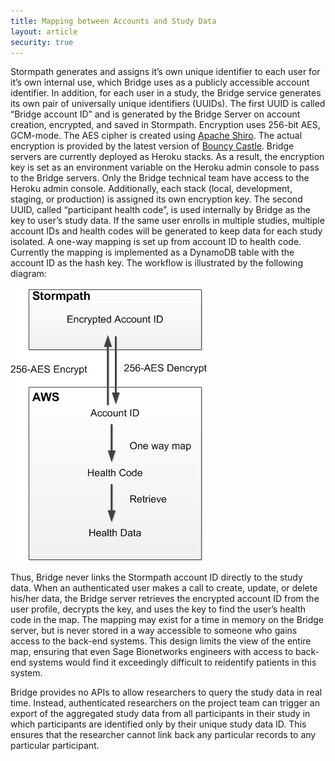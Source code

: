 ```yaml
---
title: Mapping between Accounts and Study Data
layout: article
security: true
---
```


Stormpath generates and assigns it’s own unique identifier to each user for it’s own internal use, which Bridge uses as a publicly accessible account identifier.   In addition, for each user in a study, the Bridge service generates its own pair of universally unique identifiers (UUIDs).  The first UUID is called “Bridge account ID” and is generated by the Bridge Server on account creation, encrypted, and saved in Stormpath.  Encryption uses 256-bit AES, GCM-mode.  The AES cipher is created using [Apache Shiro](http://shiro.apache.org/).  The actual encryption is provided by the latest version of [Bouncy Castle](https://www.bouncycastle.org/).  Bridge servers are currently deployed as Heroku stacks.  As a result, the encryption key is set as an environment variable on the Heroku admin console to pass to the Bridge servers.  Only the Bridge technical team have access to the Heroku admin console.  Additionally, each stack (local, development, staging, or production) is assigned its own encryption key.  The second UUID, called “participant health code”, is used internally by Bridge as the key to user’s study data.  If the same user enrolls in multiple studies, multiple account IDs and health codes will be generated to keep data for each study isolated.  A one-way mapping is set up from account ID to health code.  Currently the mapping is implemented as a DynamoDB table with the account ID as the hash key.  The workflow is illustrated by the following diagram:

![Personal Health Data Encryption](/images/anonymization1.png)

Thus, Bridge never links the Stormpath account ID directly to the study data.  When an authenticated user makes a call to create, update, or delete his/her data, the Bridge server retrieves the encrypted account ID from the user profile, decrypts the key, and uses the key to find the user’s health code in the map.  The mapping may exist for a time in memory on the Bridge server, but is never stored in a way accessible to someone who gains access to the back-end systems. This design limits the view of the entire map, ensuring that even Sage Bionetworks engineers with access to back-end systems would find it exceedingly difficult to reidentify patients in this system.

Bridge provides no APIs to allow researchers to query the study data in real time.  Instead, authenticated researchers on the project team can trigger an export of the aggregated study data from all participants in their study in which participants are identified only by their unique study data ID.  This ensures that the researcher cannot link back any particular records to any particular participant.  
